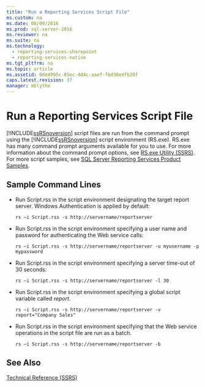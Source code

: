 ```yaml
---
title: "Run a Reporting Services Script File"
ms.custom: na
ms.date: 08/09/2016
ms.prod: sql-server-2016
ms.reviewer: na
ms.suite: na
ms.technology: 
  - reporting-services-sharepoint
  - reporting-services-native
ms.tgt_pltfrm: na
ms.topic: article
ms.assetid: 0de4995c-85ec-4d4c-aaef-fbd30edfb20f
caps.latest.revision: 37
manager: mblythe
---
```

# Run a Reporting Services Script File
[!INCLUDE[ssRSnoversion](../../Topics/TopicNameContainA/tokens/ssRSnoversion_md.md)] script files are run from the command prompt using the [!INCLUDE[ssRSnoversion](../../Topics/TopicNameContainA/tokens/ssRSnoversion_md.md)] script environment (RS.exe). RS.exe has many command prompt arguments available for you to use. For more information about the command prompt options, see [RS.exe Utility (SSRS)](../../Topics/TopicNameNotContainA/RS.exe-Utility--SSRS-.md). For more script samples, see [SQL Server Reporting Services Product Samples](http://go.microsoft.com/fwlink/?LinkId=177889).  
  
## Sample Command Lines  
  
-   Run Script.rss in the script environment designating the target report server. Windows Authentication is applied by default:  
  
    ```  
    rs –i Script.rss -s http://servername/reportserver  
    ```  
  
-   Run Script.rss in the script environment specifying a user name and password for authenticating the Web service calls:  
  
    ```  
    rs –i Script.rss -s http://servername/reportserver -u myusername -p mypassword  
    ```  
  
-   Run Script.rss in the script environment specifying a server time-out of 30 seconds:  
  
    ```  
    rs –i Script.rss -s http://servername/reportserver -l 30  
    ```  
  
-   Run Script.rss in the script environment specifying a global script variable called *report*.  
  
    ```  
    rs –i Script.rss -s http://servername/reportserver -v report="Company Sales"  
    ```  
  
-   Run Script.rss in the script environment specifying that the Web service operations in the script file are run as a batch.  
  
    ```  
    rs –i Script.rss -s http://servername/reportserver -b  
    ```  
  
## See Also  
 [Technical Reference (SSRS)](../../Topics/TopicNameNotContainA/Technical-Reference--SSRS-.md)